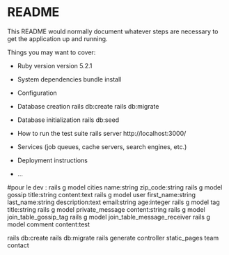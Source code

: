 # README

This README would normally document whatever steps are necessary to get the
application up and running.

Things you may want to cover:

* Ruby version
 version 5.2.1
* System dependencies
bundle install
* Configuration

* Database creation
rails db:create
rails db:migrate
* Database initialization
rails db:seed
* How to run the test suite
rails server
http://localhost:3000/
* Services (job queues, cache servers, search engines, etc.)

* Deployment instructions


* ...




#pour le dev :
rails g model cities name:string zip_code:string
rails g model gossip title:string content:text
rails g model user first_name:string last_name:string description:text email:string age:integer
rails g model tag title:string
rails g model private_message content:string
rails g model join_table_gossip_tag
rails g model join_table_message_receiver
rails g model comment content:test

rails db:create
rails db:migrate
rails generate controller static_pages team contact